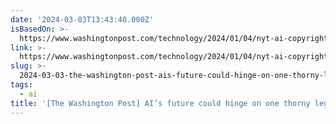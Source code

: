 ```yaml
---
date: '2024-03-03T13:43:40.000Z'
isBasedOn: >-
  https://www.washingtonpost.com/technology/2024/01/04/nyt-ai-copyright-lawsuit-fair-use
link: >-
  https://www.washingtonpost.com/technology/2024/01/04/nyt-ai-copyright-lawsuit-fair-use
slug: >-
  2024-03-03-the-washington-post-ais-future-could-hinge-on-one-thorny-legal-question
tags:
  - ai
title: '[The Washington Post] AI’s future could hinge on one thorny legal question'
---
```


